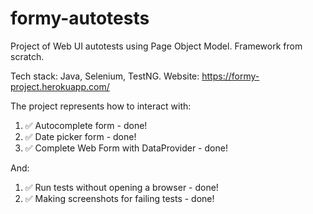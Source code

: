 # formy-autotests
Project of Web UI autotests using Page Object Model. Framework from scratch. 

Tech stack: Java, Selenium, TestNG. 
Website: https://formy-project.herokuapp.com/ 

The project represents how to interact with:
1. ✅ Autocomplete form - done!
2. ✅ Date picker form - done!
3. ✅ Complete Web Form with DataProvider - done!

And:
1. ✅ Run tests without opening a browser - done!
2. ✅ Making screenshots for failing tests - done!

